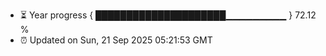 - ⏳ Year progress { █████████████████████▁▁▁▁▁▁▁▁▁ } 72.12 %
- ⏰ Updated on Sun, 21 Sep 2025 05:21:53 GMT

